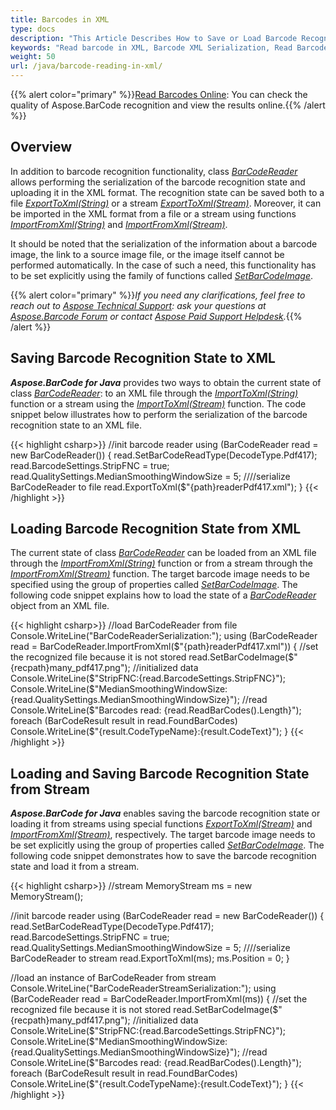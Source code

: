 ```yaml
---
title: Barcodes in XML
type: docs
description: "This Article Describes How to Save or Load Barcode Recognition State in the XML format"
keywords: "Read barcode in XML, Barcode XML Serialization, Read Barcode from Stream, Scan Barcode from Image, Many Barcodes in One Image, Read PDF417 Barcode, Barcode in WPF Project, Aspose.BarCode, Read Barcode C#"
weight: 50
url: /java/barcode-reading-in-xml/
---
```

{{% alert color="primary" %}}[Read Barcodes Online](https://products.aspose.app/barcode/recognize): You can check the quality of Aspose.BarCode recognition and view the results online.{{% /alert %}}

## **Overview**
In addition to barcode recognition functionality, class [*BarCodeReader*]() allows performing the serialization of the barcode recognition state and uploading it in the XML format. The recognition state can be saved both to a file [*ExportToXml(String)*]() or a stream [*ExportToXml(Stream)*](). Moreover, it can be imported in the XML format from a file or a stream using functions [*ImportFromXml(String)*]() and [*ImportFromXml(Stream)*](). 
  
It should be noted that the serialization of the information about a barcode image, the link to a source image file, or the image itself cannot be performed automatically. In the case of such a need, this functionality has to be set explicitly using the family of functions called [*SetBarCodeImage*]().    

{{% alert color="primary" %}}*If you need any clarifications, feel free to reach out to [Aspose Technical Support](/barcode/java/technical-support/): ask your questions at [Aspose.Barcode Forum](https://forum.aspose.com/c/barcode/13) or contact [Aspose Paid Support Helpdesk](https://helpdesk.aspose.com/).*{{% /alert %}}

## **Saving Barcode Recognition State to XML**
***Aspose.BarCode for Java*** provides two ways to obtain the current state of class [*BarCodeReader*](): to an XML file through the [*ImportToXml(String)*]() function or a stream using the [*ImportToXml(Stream)*]() function. The code snippet below illustrates how to perform the serialization of the barcode recognition state to an XML file.   

{{< highlight csharp>}}
//init barcode reader
using (BarCodeReader read = new BarCodeReader())
{
    read.SetBarCodeReadType(DecodeType.Pdf417);
    read.BarcodeSettings.StripFNC = true;
    read.QualitySettings.MedianSmoothingWindowSize = 5;
    ////serialize BarCodeReader to file
    read.ExportToXml($"{path}readerPdf417.xml");
}
{{< /highlight >}}

## **Loading Barcode Recognition State from XML**
The current state of class [*BarCodeReader*]() can be loaded from an XML file through the [*ImportFromXml(String)*]() function or from a stream through the [*ImportFromXml(Stream)*]() function. The target barcode image needs to be specified using the group of properties called [*SetBarCodeImage*](). The following code snippet explains how to load the state of a [*BarCodeReader*]() object from an XML file. 

{{< highlight csharp>}}
//load BarCodeReader from file
Console.WriteLine("BarCodeReaderSerialization:");
using (BarCodeReader read = BarCodeReader.ImportFromXml($"{path}readerPdf417.xml"))
{
    //set the recognized file because it is not stored
    read.SetBarCodeImage($"{recpath}many_pdf417.png");
    //initialized data
    Console.WriteLine($"StripFNC:{read.BarcodeSettings.StripFNC}");
    Console.WriteLine($"MedianSmoothingWindowSize:{read.QualitySettings.MedianSmoothingWindowSize}");
    //read
    Console.WriteLine($"Barcodes read: {read.ReadBarCodes().Length}");
    foreach (BarCodeResult result in read.FoundBarCodes)
        Console.WriteLine($"{result.CodeTypeName}:{result.CodeText}");
}
{{< /highlight >}}


## **Loading and Saving Barcode Recognition State from Stream**
***Aspose.BarCode for Java*** enables saving the barcode recognition state or loading it from streams using special functions [*ExportToXml(Stream)*]() and [*ImportFromXml(Stream)*](), respectively. The target barcode image needs to be set explicitly using the group of properties called [*SetBarCodeImage*](). The following code snippet demonstrates how to save the barcode recognition state and load it from a stream. 

{{< highlight csharp>}}
//stream 
MemoryStream ms = new MemoryStream();

//init barcode reader
using (BarCodeReader read = new BarCodeReader())
{
    read.SetBarCodeReadType(DecodeType.Pdf417);
    read.BarcodeSettings.StripFNC = true;
    read.QualitySettings.MedianSmoothingWindowSize = 5;
    ////serialize BarCodeReader to stream
    read.ExportToXml(ms);
    ms.Position = 0;
}

//load an instance of BarCodeReader from stream
Console.WriteLine("BarCodeReaderStreamSerialization:");
using (BarCodeReader read = BarCodeReader.ImportFromXml(ms))
{
    //set the recognized file because it is not stored
    read.SetBarCodeImage($"{recpath}many_pdf417.png");
    //initialized data
    Console.WriteLine($"StripFNC:{read.BarcodeSettings.StripFNC}");
    Console.WriteLine($"MedianSmoothingWindowSize:{read.QualitySettings.MedianSmoothingWindowSize}");
    //read
    Console.WriteLine($"Barcodes read: {read.ReadBarCodes().Length}");
    foreach (BarCodeResult result in read.FoundBarCodes)
        Console.WriteLine($"{result.CodeTypeName}:{result.CodeText}");
}
{{< /highlight >}}